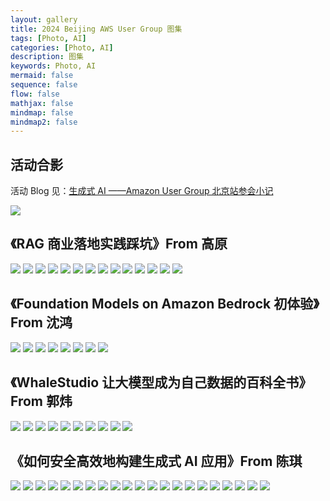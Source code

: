```yaml
---
layout: gallery
title: 2024 Beijing AWS User Group 图集
tags: [Photo, AI]
categories: [Photo, AI]
description: 图集
keywords: Photo, AI
mermaid: false
sequence: false
flow: false
mathjax: false
mindmap: false
mindmap2: false
---
```


<!-- <img src="/images/fragments/20240420/0.jpg" alt="article-300word" width="174"> -->
<!-- <img src="/images/fragments/20240420/11.jpg" alt="article-300word" width="174" > -->
<!-- <img src="/images/fragments/20240420/12.jpg" alt="article-300word" width="174"> -->
<!-- <img src="/images/fragments/20240420/13.jpg" alt="article-300word" width="174"> -->

## 活动合影

活动 Blog 见：[生成式 AI ——Amazon User Group 北京站参会小记](https://sawtone.github.io/2024/04/20/some-idea-from-aws-user-group)

<a href="/images/fragments/20240420/0.jpg"><img src="/images/fragments/20240420/0.jpg"></a>

## 《RAG 商业落地实践踩坑》From 高原
<a href="/images/fragments/20240420/11.jpg"><img src="/images/fragments/20240420/11.jpg"></a>
<a href="/images/fragments/20240420/12.jpg"><img src="/images/fragments/20240420/12.jpg"></a>
<a href="/images/fragments/20240420/13.jpg"><img src="/images/fragments/20240420/13.jpg"></a>
<a href="/images/fragments/20240420/14.jpg"><img src="/images/fragments/20240420/14.jpg"></a>
<a href="/images/fragments/20240420/15.jpg"><img src="/images/fragments/20240420/15.jpg"></a>
<a href="/images/fragments/20240420/16.jpg"><img src="/images/fragments/20240420/16.jpg"></a>
<a href="/images/fragments/20240420/17.jpg"><img src="/images/fragments/20240420/17.jpg"></a>
<a href="/images/fragments/20240420/18.jpg"><img src="/images/fragments/20240420/18.jpg"></a>
<a href="/images/fragments/20240420/19.jpg"><img src="/images/fragments/20240420/19.jpg"></a>
<a href="/images/fragments/20240420/111.jpg"><img src="/images/fragments/20240420/111.jpg"></a>
<a href="/images/fragments/20240420/112.jpg"><img src="/images/fragments/20240420/112.jpg"></a>
<a href="/images/fragments/20240420/113.jpg"><img src="/images/fragments/20240420/113.jpg"></a>
<a href="/images/fragments/20240420/114.jpg"><img src="/images/fragments/20240420/114.jpg"></a>
<a href="/images/fragments/20240420/115.jpg"><img src="/images/fragments/20240420/115.jpg"></a>

## 《Foundation Models on Amazon Bedrock 初体验》From 沈鸿

<a href="/images/fragments/20240420/21.jpg"><img src="/images/fragments/20240420/21.jpg"></a>
<a href="/images/fragments/20240420/22.jpg"><img src="/images/fragments/20240420/22.jpg"></a>
<a href="/images/fragments/20240420/23.jpg"><img src="/images/fragments/20240420/23.jpg"></a>
<a href="/images/fragments/20240420/24.jpg"><img src="/images/fragments/20240420/24.jpg"></a>
<a href="/images/fragments/20240420/25.jpg"><img src="/images/fragments/20240420/25.jpg"></a>
<a href="/images/fragments/20240420/26.jpg"><img src="/images/fragments/20240420/26.jpg"></a>
<a href="/images/fragments/20240420/27.jpg"><img src="/images/fragments/20240420/27.jpg"></a>
<a href="/images/fragments/20240420/28.jpg"><img src="/images/fragments/20240420/28.jpg"></a>

## 《WhaleStudio 让大模型成为自己数据的百科全书》From 郭炜

<a href="/images/fragments/20240420/31.jpg"><img src="/images/fragments/20240420/31.jpg"></a>
<a href="/images/fragments/20240420/32.jpg"><img src="/images/fragments/20240420/32.jpg"></a>
<a href="/images/fragments/20240420/33.jpg"><img src="/images/fragments/20240420/33.jpg"></a>
<a href="/images/fragments/20240420/34.jpg"><img src="/images/fragments/20240420/34.jpg"></a>
<a href="/images/fragments/20240420/35.jpg"><img src="/images/fragments/20240420/35.jpg"></a>
<a href="/images/fragments/20240420/36.jpg"><img src="/images/fragments/20240420/36.jpg"></a>
<a href="/images/fragments/20240420/37.jpg"><img src="/images/fragments/20240420/37.jpg"></a>
<a href="/images/fragments/20240420/38.jpg"><img src="/images/fragments/20240420/38.jpg"></a>
<a href="/images/fragments/20240420/39.jpg"><img src="/images/fragments/20240420/39.jpg"></a>
<a href="/images/fragments/20240420/311.jpg"><img src="/images/fragments/20240420/311.jpg"></a>

## 《如何安全高效地构建生成式 AI 应用》From 陈琪

<a href="/images/fragments/20240420/41.jpg"><img src="/images/fragments/20240420/41.jpg"></a>
<a href="/images/fragments/20240420/42.jpg"><img src="/images/fragments/20240420/42.jpg"></a>
<a href="/images/fragments/20240420/43.jpg"><img src="/images/fragments/20240420/43.jpg"></a>
<a href="/images/fragments/20240420/44.jpg"><img src="/images/fragments/20240420/44.jpg"></a>
<a href="/images/fragments/20240420/45.jpg"><img src="/images/fragments/20240420/45.jpg"></a>
<a href="/images/fragments/20240420/46.jpg"><img src="/images/fragments/20240420/46.jpg"></a>
<a href="/images/fragments/20240420/47.jpg"><img src="/images/fragments/20240420/47.jpg"></a>
<a href="/images/fragments/20240420/48.jpg"><img src="/images/fragments/20240420/48.jpg"></a>
<a href="/images/fragments/20240420/49.jpg"><img src="/images/fragments/20240420/49.jpg"></a>
<a href="/images/fragments/20240420/411.jpg"><img src="/images/fragments/20240420/411.jpg"></a>
<a href="/images/fragments/20240420/412.jpg"><img src="/images/fragments/20240420/412.jpg"></a>
<a href="/images/fragments/20240420/413.jpg"><img src="/images/fragments/20240420/413.jpg"></a>
<a href="/images/fragments/20240420/414.jpg"><img src="/images/fragments/20240420/414.jpg"></a>
<a href="/images/fragments/20240420/415.jpg"><img src="/images/fragments/20240420/415.jpg"></a>
<a href="/images/fragments/20240420/416.jpg"><img src="/images/fragments/20240420/416.jpg"></a>
<a href="/images/fragments/20240420/417.jpg"><img src="/images/fragments/20240420/417.jpg"></a>
<a href="/images/fragments/20240420/418.jpg"><img src="/images/fragments/20240420/418.jpg"></a>
<a href="/images/fragments/20240420/419.jpg"><img src="/images/fragments/20240420/419.jpg"></a>
<a href="/images/fragments/20240420/420.jpg"><img src="/images/fragments/20240420/420.jpg"></a>
<a href="/images/fragments/20240420/421.jpg"><img src="/images/fragments/20240420/421.jpg"></a>
<a href="/images/fragments/20240420/422.jpg"><img src="/images/fragments/20240420/422.jpg"></a>
